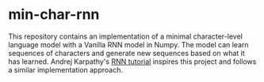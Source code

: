 # min-char-rnn
This repository contains an implementation of a minimal character-level language model with a Vanilla RNN model in Numpy. The model can learn sequences of characters and generate new sequences based on what it has learned. Andrej Karpathy's [RNN tutorial](https://gist.github.com/karpathy/d4dee566867f8291f086) inspires this project and follows a similar implementation approach.

